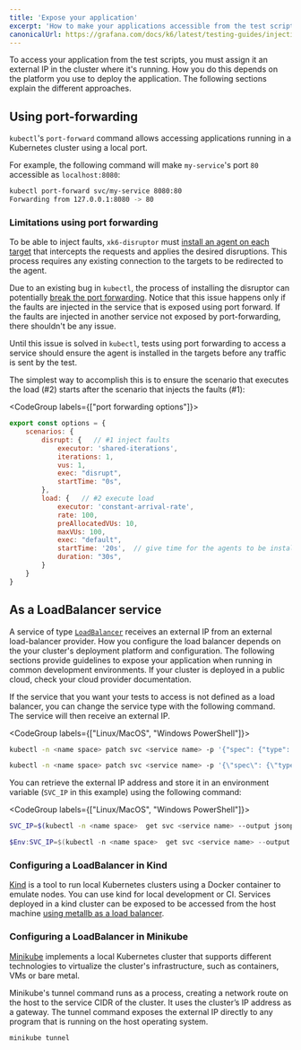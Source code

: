 ```yaml
---
title: 'Expose your application'
excerpt: 'How to make your applications accessible from the test scripts.'
canonicalUrl: https://grafana.com/docs/k6/latest/testing-guides/injecting-faults-with-xk6-disruptor/expose-your-application/
---
```


To access your application from the test scripts, you must assign it an external IP in the cluster where it's running.
How you do this depends on the platform you use to deploy the application.
The following sections explain the different approaches.


## Using port-forwarding

`kubectl`'s `port-forward` command allows accessing applications running in a Kubernetes cluster using a local port.

For example, the following command will make `my-service`'s port `80` accessible as `localhost:8080`:

```sh
kubectl port-forward svc/my-service 8080:80
Forwarding from 127.0.0.1:8080 -> 80
```

### Limitations using port forwarding

To be able to inject faults, `xk6-disruptor` must [install an agent on each target](/javascript-api/xk6-disruptor/explanations/how-xk6-disruptor-works) that intercepts the requests and applies the desired disruptions. This process requires any existing connection to the targets to be redirected to the agent.

Due to an existing bug in `kubectl`, the process of installing the disruptor can potentially [break the port forwarding](https://github.com/grafana/xk6-disruptor/issues/254). Notice that this issue happens only if the faults are injected in the service that is exposed using port forward. If the faults are injected in another service not exposed by port-forwarding, there shouldn't be any issue.

Until this issue is solved in `kubectl`, tests using port forwarding to access a service should ensure the agent is installed in the targets before any traffic is sent by the test.

The simplest way to accomplish this is to ensure the scenario that executes the load (#2) starts after the scenario that injects the faults (#1):

<CodeGroup labels={["port forwarding options"]}>

```javascript
export const options = {
    scenarios: {
        disrupt: {   // #1 inject faults
            executor: 'shared-iterations',
            iterations: 1,
            vus: 1,
            exec: "disrupt",
            startTime: "0s",
        },
        load: {   // #2 execute load
            executor: 'constant-arrival-rate',
            rate: 100,
            preAllocatedVUs: 10,
            maxVUs: 100,
            exec: "default",
            startTime: '20s',  // give time for the agents to be installed
            duration: "30s",
        }
    }
}
```

</CodeGroup>

## As a LoadBalancer service

A service of type [`LoadBalancer`](https://kubernetes.io/docs/tasks/access-application-cluster/create-external-load-balancer/) receives an external IP from an external load-balancer provider.
How you configure the load balancer depends on the your cluster's deployment platform and configuration.
The following sections provide guidelines to expose your application when running in common development environments.
If your cluster is deployed in a public cloud, check your cloud provider documentation.

If the service that you want your tests to access is not defined as a load balancer, you can change the service type with the following command. The service will then receive an external IP.

<CodeGroup labels={["Linux/MacOS", "Windows PowerShell"]}>

```bash
kubectl -n <name space> patch svc <service name> -p '{"spec": {"type": "LoadBalancer"}}'
```

```bash
kubectl -n <name space> patch svc <service name> -p '{\"spec\": {\"type\": \"LoadBalancer\"}}'
```

</CodeGroup>


You can retrieve the external IP address and store it in an environment variable (`SVC_IP` in this example) using the following command:

<CodeGroup labels={["Linux/MacOS", "Windows PowerShell"]}>

```bash
SVC_IP=$(kubectl -n <name space>  get svc <service name> --output jsonpath='{.status.loadBalancer.ingress[0].ip}')
```

```Powershell
$Env:SVC_IP=$(kubectl -n <name space>  get svc <service name> --output jsonpath='{.status.loadBalancer.ingress[0].ip}')
```

</CodeGroup>

### Configuring a LoadBalancer in Kind

[Kind](https://kind.sigs.k8s.io/) is a tool to run local Kubernetes clusters using a Docker container to emulate nodes.
You can use kind for local development or CI.
Services deployed in a kind cluster can be exposed to be accessed from the host machine [using metallb as a load balancer](https://kind.sigs.k8s.io/docs/user/loadbalancer).

### Configuring a LoadBalancer in Minikube

[Minikube](https://github.com/kubernetes/minikube) implements a local Kubernetes cluster that supports different technologies to virtualize the cluster's infrastructure, such as containers, VMs or bare metal.

Minikube's tunnel command runs as a process, creating a network route on the host to the service CIDR of the cluster.
It uses the cluster’s IP address as a gateway. The tunnel command exposes the external IP directly to any program that is running on the host operating system.

```console
minikube tunnel
```
